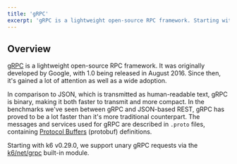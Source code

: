 ```yaml
---
title: 'gRPC'
excerpt: 'gRPC is a lightweight open-source RPC framework. Starting with k6 v0.29.0, we support unary gRPC requests.'
---
```


## Overview

[gRPC](https://grpc.io/) is a lightweight open-source RPC framework. It was originally developed by Google, with 1.0
being released in August 2016. Since then, it's gained a lot of attention as well as a wide adoption.

In comparison to JSON, which is transmitted as human-readable text, gRPC is binary, making it both
faster to transmit and more compact. In the benchmarks we've seen between gRPC and JSON-based REST,
gRPC has proved to be a lot faster than it's more traditional counterpart. The messages and services
used for gRPC are described in `.proto` files, containing [Protocol Buffers](https://en.wikipedia.org/wiki/Protocol_Buffers) (protobuf) definitions.

Starting with k6 v0.29.0, we support unary gRPC requests via the [k6/net/grpc](/javascript-api/k6-net-grpc) built-in module.